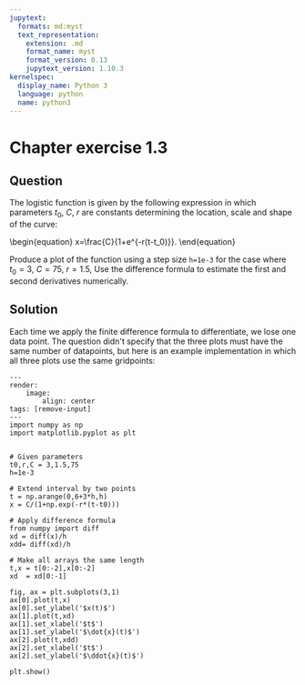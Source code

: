 ```yaml
---
jupytext:
  formats: md:myst
  text_representation:
    extension: .md
    format_name: myst
    format_version: 0.13
    jupytext_version: 1.10.3
kernelspec:
  display_name: Python 3
  language: python
  name: python3
---
```


# Chapter exercise 1.3

## Question

The logistic function is given by the following expression in which parameters $t_0$, $C$, $r$ are constants determining the location, scale and shape of the curve:

\begin{equation}
x=\frac{C}{1+e^{-r(t-t_0)}}.
\end{equation}

Produce a plot of the function using a step size `h=1e-3` for the case where $t_0=3$, $C=75$, $r=1.5$, Use the difference formula to estimate the first and second derivatives numerically.

## Solution

Each time we apply the finite difference formula to differentiate, we lose one data point. The question didn't specify that the three plots must have the same number of datapoints, but here is an example implementation in which all three plots use the same gridpoints:

```{code-cell}
---
render:
    image:
        align: center
tags: [remove-input]
---
import numpy as np
import matplotlib.pyplot as plt
```



```{code-cell}

# Given parameters
t0,r,C = 3,1.5,75
h=1e-3

# Extend interval by two points
t = np.arange(0,6+3*h,h)
x = C/(1+np.exp(-r*(t-t0)))

# Apply difference formula
from numpy import diff
xd = diff(x)/h
xdd= diff(xd)/h

# Make all arrays the same length
t,x = t[0:-2],x[0:-2]
xd  = xd[0:-1]

fig, ax = plt.subplots(3,1)
ax[0].plot(t,x)
ax[0].set_ylabel('$x(t)$')
ax[1].plot(t,xd)
ax[1].set_xlabel('$t$')
ax[1].set_ylabel('$\dot{x}(t)$')
ax[2].plot(t,xdd)
ax[2].set_xlabel('$t$')
ax[2].set_ylabel('$\ddot{x}(t)$')

plt.show()
```
